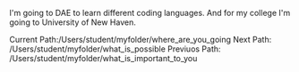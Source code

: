I'm going to DAE to learn different coding languages. And for my college I'm going to University of New Haven.









Current Path:/Users/student/myfolder/where_are_you_going
Next Path: /Users/student/myfolder/what_is_possible
Previuos Path: /Users/student/myfolder/what_is_important_to_you
